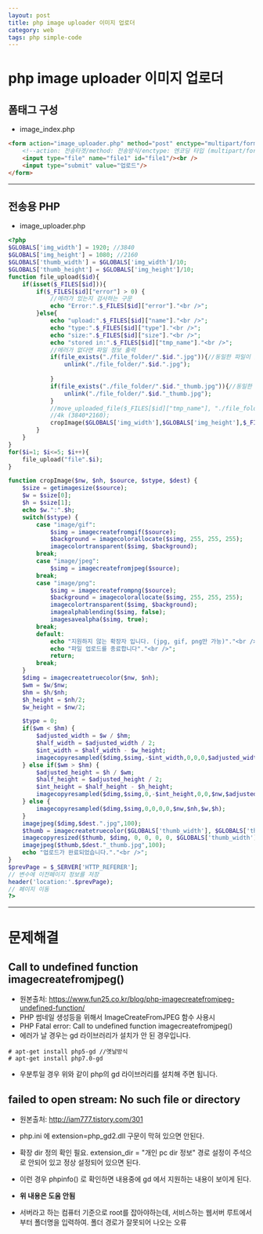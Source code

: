 ```yaml
---
layout: post
title: php image uploader 이미지 업로더
category: web
tags: php simple-code
---
```


# php image uploader 이미지 업로더

## 폼태그 구성 
* image_index.php

```html
<form action="image_uploader.php" method="post" enctype="multipart/form-data">
	<!--action: 전송타겟/method: 전송방식/enctype: 엔코딩 타입 (multipart/form-data 멀티파일 전송방식)-->
	<input type="file" name="file1" id="file1"/><br />
	<input type="submit" value="업로드"/>
</form>
```

---

## 전송용 PHP 
* image_uploader.php
  
```php
<?php
$GLOBALS['img_width'] = 1920; //3840
$GLOBALS['img_height'] = 1080; //2160
$GLOBALS['thumb_width'] = $GLOBALS['img_width']/10;
$GLOBALS['thumb_height'] = $GLOBALS['img_height']/10;
function file_upload($id){
	if(isset($_FILES[$id])){
		if($_FILES[$id]["error"] > 0) {
			//에러가 있는지 검사하는 구문
			echo "Error:".$_FILES[$id]["error"]."<br />";
		}else{
			echo "upload:".$_FILES[$id]["name"]."<br />";
			echo "type:".$_FILES[$id]["type"]."<br />";
			echo "size:".$_FILES[$id]["size"]."<br />";
			echo "stored in:".$_FILES[$id]["tmp_name"]."<br />";
			//에러가 없다면 파일 정보 출력
			if(file_exists("./file_folder/".$id.".jpg")){//동일한 파일이 있음
				unlink("./file_folder/".$id.".jpg");
				
			}
			if(file_exists("./file_folder/".$id."_thumb.jpg")){//동일한 파일이 있음
				unlink("./file_folder/".$id."_thumb.jpg");
			}
			//move_uploaded_file($_FILES[$id]["tmp_name"], "./file_folder/".$_FILES[$id]["name"]);
			//4k (3840*2160);
			cropImage($GLOBALS['img_width'],$GLOBALS['img_height'],$_FILES[$id]["tmp_name"],$_FILES[$id]["type"],"./file_folder/".$id);
		}
	}
}
for($i=1; $i<=5; $i++){
	file_upload("file".$i);
}

function cropImage($nw, $nh, $source, $stype, $dest) {
    $size = getimagesize($source);
    $w = $size[0];
    $h = $size[1];
    echo $w.":".$h;
    switch($stype) {
		case "image/gif":
			$simg = imagecreatefromgif($source);
			$background = imagecolorallocate($simg, 255, 255, 255);
	        imagecolortransparent($simg, $background);
		break;
		case "image/jpeg":
			$simg = imagecreatefromjpeg($source);
		break;
		case "image/png":
			$simg = imagecreatefrompng($source);
			$background = imagecolorallocate($simg, 255, 255, 255);
	        imagecolortransparent($simg, $background);
	        imagealphablending($simg, false);
	        imagesavealpha($simg, true);
    	break;
    	default:
    		echo "지원하지 않는 확장자 입니다. (jpg, gif, png만 가능)"."<br />";
    		echo "파일 업로드를 종료합니다"."<br />";
    		return;
    	break;
    }
	$dimg = imagecreatetruecolor($nw, $nh);
	$wm = $w/$nw;
	$hm = $h/$nh;
	$h_height = $nh/2;
	$w_height = $nw/2;

	$type = 0;
	if($wm < $hm) {
		$adjusted_width = $w / $hm;
		$half_width = $adjusted_width / 2;
		$int_width = $half_width - $w_height;
		imagecopyresampled($dimg,$simg,-$int_width,0,0,0,$adjusted_width,$nh,$w,$h);
	} else if($wm > $hm) {
		$adjusted_height = $h / $wm;
		$half_height = $adjusted_height / 2;
		$int_height = $half_height - $h_height;
		imagecopyresampled($dimg,$simg,0,-$int_height,0,0,$nw,$adjusted_height,$w,$h);
	} else {
		imagecopyresampled($dimg,$simg,0,0,0,0,$nw,$nh,$w,$h);
	}
    imagejpeg($dimg,$dest.".jpg",100);
    $thumb = imagecreatetruecolor($GLOBALS['thumb_width'], $GLOBALS['thumb_height']);
    imagecopyresized($thumb, $dimg, 0, 0, 0, 0, $GLOBALS['thumb_width'], $GLOBALS['thumb_height'], $nw, $nh );
    imagejpeg($thumb,$dest."_thumb.jpg",100);
    echo "업로드가 완료되었습니다."."<br />";
}
$prevPage = $_SERVER['HTTP_REFERER'];
// 변수에 이전페이지 정보를 저장
header('location:'.$prevPage);
// 페이지 이동
?>
```

---

# 문제해결 
## Call to undefined function imagecreatefromjpeg()
* 원본출처: https://www.fun25.co.kr/blog/php-imagecreatefromjpeg-undefined-function/
* PHP 썸네일 생성등을 위해서 ImageCreateFromJPEG 함수 사용시
* PHP Fatal error:  Call to undefined function imagecreatefromjpeg()
* 에러가 날 경우는 gd 라이브러리가 설치가 안 된 경우입니다.

```terminal
# apt-get install php5-gd //옛날방식
# apt-get install php7.0-gd
```

* 우분투일 경우 위와 같이 php의 gd 라이브러리를 설치해 주면 됩니다.

## failed to open stream: No such file or directory
* 원본출처: http://iam777.tistory.com/301
* php.ini 에 extension=php_gd2.dll 구문이 막혀 있으면 안된다.
* 확장 dir  정의 확인 필요. extension_dir = "개인 pc dir 정보" 경로 설정이 주석으로 안되어 있고 정상 설정되어 있으면 된다.
* 이런 경우 phpinfo() 로 확인하면 내용중에 gd 에서 지원하는 내용이 보이게 된다.
* <b>위 내용은 도움 안됨</b>

* 서버라고 하는 컴퓨터 기준으로 root를 잡아야하는데, 서비스하는 웹서버 루트에서 부터 폴더명을 입력하여. 폴더 경로가 잘못되어 나오는 오류
